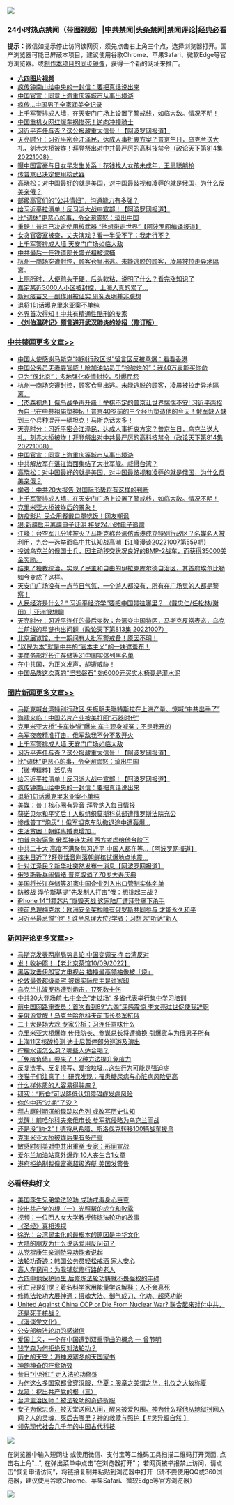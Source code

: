 ![](https://raw.githubusercontent.com/jsvpn/jsproxy/dev/64photo/fqnews-qr.jpg)

<div id="tt">
<h3>24小时热点禁闻（<a href="https://aaa.v2dns.tk/?QAjUl=BgRp5UNKRn&T5Vk=fPVH&Q59Ab=WxGE" target="_blank">带图视频</a>）|<a href="#%E4%B8%AD%E5%85%B1%E7%A6%81%E9%97%BB%E6%9B%B4%E5%A4%9A%E6%96%87%E7%AB%A0">中共禁闻</a>|<a href="#%E5%9B%BE%E7%89%87%E6%96%B0%E9%97%BB%E6%9B%B4%E5%A4%9A%E6%96%87%E7%AB%A0">头条禁闻</a>|<a href="#%E6%96%B0%E9%97%BB%E8%AF%84%E8%AE%BA%E6%9B%B4%E5%A4%9A%E6%96%87%E7%AB%A0">禁闻评论|<a href="#%E5%BF%85%E7%9C%8B%E7%BB%8F%E5%85%B8%E5%A5%BD%E6%96%87">经典必看</a></h3>
<div><b>提示：</b>微信如提示停止访问该网页，须先点击右上角三个点，选择浏览器打开。国产浏览器可能已屏蔽本项目，建议使用谷歌Chrome、苹果Safari、微软Edge等官方浏览器。或<a href="%E5%88%B6%E4%BD%9Cgit%E7%A6%81%E9%97%BB%E9%95%9C%E5%83%8F.md">制作本项目的同步镜像</a>，获得一个新的网址来推广。</div>
<ul>
<li><b><a href="http://d2.v2rss.gq/64.mp4" target="_blank">六四图片视频</a></b></li>
<li><a href="/topimagenews/20221009/1794895.md">疯传钟南山给中央的一封信：要把真话说出来</a></li>
<li><a href="/cbnews/20221009/1794929.md">中国官宣：同意上海重庆等城市从事出境游</a></li>
<li><a href="/cnnews/20221009/1794893.md">疯传…中国男子全家润美全记录</a></li>
<li><a href="/comments/20221009/1794861.md">上千军警排成人墙，在天安门广场上设置了警戒线，如临大敌。情况不明！</a></li>
<li><a href="/cnnews/20221009/1794907.md">中国重机女网红爆车祸惨死！逆向冲撞骑士</a></li>
<li><a href="/topimagenews/20221009/1795035.md">习近平连任与否？这公报藏重大信号！【阿波罗网报道】</a></li>
<li><a href="/cbnews/20221009/1794972.md">天亮时分：习近平密会江泽民，达成人事折衷方案？普京生日，乌克兰送大礼，刻赤大桥被炸！拜登祭出对中共最严厉的高科技禁令（政论天下第814集 20221008）</a></li>
<li><a href="/yule/20221009/1794941.md">曝中国富豪与日女星发生关系！花钱找人女孩未成年，王思聪躺枪</a></li>
<li><a href="/cnnews/20221009/1795050.md">传普京已决定使用核武器</a></li>
<li><a href="/comments/20221009/1794913.md">高晓松：对中国最好的就是美国，对中国最歧视和凌辱的就是俄国，为什么反美亲俄？</a></li>
<li><a href="/cnnews/20221009/1795105.md">部级高官们的“公共情妇”，沟通能力有多强？</a></li>
<li><a href="/topimagenews/20221009/1794974.md">给习近平拉清单！反习派大战中宣部！【阿波罗网报道】</a></li>
<li><a href="/topimagenews/20221009/1795034.md">比“调休”更恶心的事，令全网震怒：滚出中国</a></li>
<li><a href="/cnnews/20221009/1795055.md">重磅！普京已决定使用核武器 “他想带走世界”【阿波罗网编译报道】</a></li>
<li><a href="/cnnews/20221009/1795043.md">女贪官密室被查，丈夫演戏？看一半受不了：我走行不？</a></li>
<li><a href="/topimagenews/20221009/1795037.md">上千军警排成人墙 天安门广场如临大敌</a></li>
<li><a href="/worldnews/20221009/1794881.md">中共最后一任铁道部长盛光祖被逮捕</a></li>
<li><a href="/comments/20221009/1795054.md">杭州一商场突遭封控，顾客仓皇出逃。未能逃脱的顾客，凌晨被拉走异地隔离。</a></li>
<li><a href="/health/20221009/1795094.md">上厕所时，大便前头干硬，后头软粘，说明了什么？看完涨知识了</a></li>
<li><a href="/cnnews/20221009/1795058.md">嘉定某近3000人小区被封控，上海人真的累了…</a></li>
<li><a href="/cnnews/20221009/1795027.md">新冠疫苗又一副作用被证实 研究表明并非臆想</a></li>
<li><a href="/topimagenews/20221009/1794874.md">退将1句话曝克里米亚案不单纯</a></li>
<li><a href="/ccpdope/20221009/1795051.md">外界首次得知！中共有精通性酷刑的专家</a></li>
<li><b><a href="/comments/20200207/1272816.md" target="_blank">《刘伯温碑记》预言避开武汉肺炎的妙招（修订版）</a></b></li>
</ul>
</div>

<div class="catlist">
<h3><a href="/cbnews/" target="_blank">中共禁闻</a><span><a href="/cbnews/" target="_blank" rel="nofollow">更多文章>></a></span></h3>
<ul>
<li><a href="/cbnews/20221010/1795201.md" target="_blank">中国大使感谢马斯克“特别行政区说”留言区反被骂爆：看看香港</a></li>
<li><a href="/cbnews/20221010/1795200.md" target="_blank">中国公务员夫妻耍官威！呛加油站员工“捡破烂的”：我40万表能买你命</a></li>
<li><a href="/cbnews/20221009/1795135.md" target="_blank">只为“保北京”：多地强化疫情封控，引爆民怨</a></li>
<li><a href="/comments/20221009/1795054.md" target="_blank">杭州一商场突遭封控，顾客仓皇出逃。未能逃脱的顾客，凌晨被拉走异地隔离。</a></li>
<li><a href="/comments/20221009/1795016.md" target="_blank">【杰森视角】俄乌战争再升级！举棋不定的普京让世界惴惴不安! 习近平两招为自己在中共祖庙塑神坛！普京40岁前的三个经历塑造他的今天！俄军缺人缺到三个兵种混开一辆坦克！马斯克话太多！</a></li>
<li><a href="/cbnews/20221009/1794972.md" target="_blank">天亮时分：习近平密会江泽民，达成人事折衷方案？普京生日，乌克兰送大礼，刻赤大桥被炸！拜登祭出对中共最严厉的高科技禁令（政论天下第814集 20221008）</a></li>
<li><a href="/cbnews/20221009/1794929.md" target="_blank">中国官宣：同意上海重庆等城市从事出境游</a></li>
<li><a href="/comments/20221009/1794926.md" target="_blank">中共解放军在湛江海面集结了大批军舰。威慑台湾？</a></li>
<li><a href="/comments/20221009/1794913.md" target="_blank">高晓松：对中国最好的就是美国，对中国最歧视和凌辱的就是俄国，为什么反美亲俄？</a></li>
<li><a href="/cbnews/20221009/1794866.md" target="_blank">学者：中共20大报告 对国际形势将有这样的判断</a></li>
<li><a href="/comments/20221009/1794861.md" target="_blank">上千军警排成人墙，在天安门广场上设置了警戒线，如临大敌。情况不明！</a></li>
<li><a href="/comments/20221009/1794856.md" target="_blank">克里米亚大桥被炸后的景象！</a></li>
<li><a href="/cbnews/20221008/1794783.md" target="_blank">防疫影片 民众用餐戴口罩吃饭！网友嘲讽</a></li>
<li><a href="/cbnews/20221008/1794726.md" target="_blank">狠:新疆启用离疆电子证明 接受24小时电子追踪</a></li>
<li><a href="/cbnews/20221008/1794725.md" target="_blank">江峰：台空军几分钟被灭？马斯克称台湾仿香港成立特别行政区？名媒名人被利用，九合一选举面临中共认知战高潮【江峰漫谈20221007第559期】</a></li>
<li><a href="/comments/20221008/1794720.md" target="_blank">投诚乌克兰的俄国士兵，因主动移交状况良好的BMP-2战车，而获得35000美金奖励。</a></li>
<li><a href="/comments/20221008/1794719.md" target="_blank">结束了独裁统治，实现了民主和自由的伊拉克库尔德自治区，其首府埃尔比勒如今变成了这样。</a></li>
<li><a href="/comments/20221008/1794715.md" target="_blank">天安门广场没有一点节日气氛，一个游人都没有，所有在广场晃的人都是警察！</a></li>
<li><a href="/cbnews/20221008/1794539.md" target="_blank">人民经济是什么? “ 习近平经济学”要把中国带往哪里？ （戴忠仁/任松林/谢田）| 亚洲很想聊</a></li>
<li><a href="/cbnews/20221008/1794639.md" target="_blank">天亮时分：习近平连任的最后变数；台湾变中国特区，马斯克反常表态，乌克兰前线的星链也出问题（政论天下第813集 20221007）</a></li>
<li><a href="/comments/20221008/1794587.md" target="_blank">北京展览馆，十一期间有大批军警戒备！原因不明！</a></li>
<li><a href="/comments/20221008/1794567.md" target="_blank">“以民为本”就是中共的“官本主义”的一块遮羞布！</a></li>
<li><a href="/cbnews/20221008/1794551.md" target="_blank">美商务部将长江存储等31中国实体列黑名单</a></li>
<li><a href="/comments/20221008/1794540.md" target="_blank">在中共国，为正义发声，却遭威胁！</a></li>
<li><a href="/cbnews/20221008/1794528.md" target="_blank">中国品质这次真的“坚若磐石” 她6000元买实木椅竟是灌水泥</a></li>

</ul>
</div>
<div class="catlist">
<h3><a href="/topimagenews/" target="_blank">图片新闻</a><span><a href="/topimagenews/" target="_blank" rel="nofollow">更多文章>></a></span></h3>
<ul>
<li><a href="/topimagenews/20221010/1795199.md" target="_blank">马斯克喊台湾特别行政区 矢板明夫曝特斯拉在上海产量、惊喊“中共出手了”</a></li>
<li><a href="/topimagenews/20221010/1795198.md" target="_blank">海啸来临！中国芯片产业被美打回“石器时代”</a></li>
<li><a href="/topimagenews/20221010/1795190.md" target="_blank">克里米亚大桥“卡车炸弹”曝光 车主现身喊冤：不是我开的</a></li>
<li><a href="/topimagenews/20221009/1795057.md" target="_blank">乌军夜袭精准打击，俄军敌我不分不敢开火</a></li>
<li><a href="/topimagenews/20221009/1795037.md" target="_blank">上千军警排成人墙 天安门广场如临大敌</a></li>
<li><a href="/topimagenews/20221009/1795035.md" target="_blank">习近平连任与否？这公报藏重大信号！【阿波罗网报道】</a></li>
<li><a href="/topimagenews/20221009/1795034.md" target="_blank">比“调休”更恶心的事，令全网震怒：滚出中国</a></li>
<li><a href="/topimagenews/20221009/1795013.md" target="_blank">【微博精粹】活见鬼</a></li>
<li><a href="/topimagenews/20221009/1794974.md" target="_blank">给习近平拉清单！反习派大战中宣部！【阿波罗网报道】</a></li>
<li><a href="/topimagenews/20221009/1794895.md" target="_blank">疯传钟南山给中央的一封信：要把真话说出来</a></li>
<li><a href="/topimagenews/20221009/1794874.md" target="_blank">退将1句话曝克里米亚案不单纯</a></li>
<li><a href="/topimagenews/20221008/1794765.md" target="_blank">美媒：普丁核心圈有异音 拜登纳入每日情报</a></li>
<li><a href="/topimagenews/20221008/1794764.md" target="_blank">获诺贝尔和平奖后！人权组织莫斯科总部遭俄罗斯法院充公</a></li>
<li><a href="/topimagenews/20221008/1794750.md" target="_blank">惨成普丁“炮灰”！俄军坦克车队撤退途中遭轰爆…</a></li>
<li><a href="/topimagenews/20221008/1794728.md" target="_blank">生活贫困！朝鲜离婚也增加…</a></li>
<li><a href="/topimagenews/20221008/1794717.md" target="_blank">怕普京被逼急 俄军接连失利 西方考虑给他台阶下</a></li>
<li><a href="/topimagenews/20221008/1794682.md" target="_blank">中共二十大 高度不满聚焦习近平 中国人都在等…【阿波罗网报道】</a></li>
<li><a href="/topimagenews/20221008/1794681.md" target="_blank">核末日近了?拜登话音刚落朝鲜核试爆地点地震…</a></li>
<li><a href="/topimagenews/20221008/1794627.md" target="_blank">针对江泽民？新华社突然发布一消息【阿波罗网报道】</a></li>
<li><a href="/topimagenews/20221008/1794572.md" target="_blank">俄罗斯新兵闹情绪 普京取消了70岁大寿庆典</a></li>
<li><a href="/topimagenews/20221008/1794484.md" target="_blank">美国将长江存储等31家中国企业列入出口管制实体名单</a></li>
<li><a href="/topimagenews/20221007/1794469.md" target="_blank">防核战 泽伦斯基提“先发制人打击”俄：想挑起三战？</a></li>
<li><a href="/topimagenews/20221007/1794419.md" target="_blank">iPhone 14“1颗芯片”爆毁灭战 这家陆厂遭拜登痛下杀手</a></li>
<li><a href="/topimagenews/20221007/1794418.md" target="_blank">德前总理梅克尔：欧洲安全架构唯有俄罗斯共同参与 才能永久和平</a></li>
<li><a href="/topimagenews/20221007/1794373.md" target="_blank">习近平最忌惮“他”！谁坐总理大位?学者：习想选“听话”新人</a></li>

</ul>
</div>
<div class="catlist">
<h3><a href="/comments/" target="_blank">新闻评论</a><span><a href="/comments/" target="_blank" rel="nofollow">更多文章>></a></span></h3>
<ul>
<li><a href="/comments/20221010/1795195.md" target="_blank">马斯克发表两岸局势言论 中国变调支持 台湾反对</a></li>
<li><a href="/comments/20221009/1795186.md" target="_blank">发！收护照！【老北京茶馆10/09/2022】</a></li>
<li><a href="/comments/20221009/1795183.md" target="_blank">黑客攻击伊朗官方电视台 插播最高领袖像被「烧」</a></li>
<li><a href="/comments/20221009/1795158.md" target="_blank">伦敦最贵超级豪宅 被爆实际房主是许家印</a></li>
<li><a href="/comments/20221009/1795157.md" target="_blank">乌克兰扎波罗热遭到炮击，17死数十伤</a></li>
<li><a href="/comments/20221009/1795155.md" target="_blank">中共20大登场前 七中全会”走过场“ 多省代表举行集中学习培训</a></li>
<li><a href="/comments/20221009/1795153.md" target="_blank">前中国网路审查员：首次看到89“六四”深感震惊 李文亮过世促使我辞职</a></li>
<li><a href="/comments/20221009/1795149.md" target="_blank">亲俄派觉醒！乌克兰哈尔科夫前市长参军抗俄</a></li>
<li><a href="/comments/20221009/1795142.md" target="_blank">二十大是场大戏 专家分析：习连任意味什么</a></li>
<li><a href="/comments/20221009/1795141.md" target="_blank">克里米亚大桥爆炸 传俄防长、参谋总长将遭撤换 引爆货车为俄男子所有</a></li>
<li><a href="/comments/20221009/1795138.md" target="_blank">上海11区核酸检测 迪士尼暂停部分巡游及演出</a></li>
<li><a href="/comments/20221009/1795132.md" target="_blank">柠檬水该怎么泡？哪些人适合喝？</a></li>
<li><a href="/comments/20221009/1795131.md" target="_blank">「免疫负债」要来了！2种方法提升免疫力</a></li>
<li><a href="/comments/20221009/1795130.md" target="_blank">反复洗手、反复擦写、爱捡垃圾&#8230;这些行为可能是强迫症</a></li>
<li><a href="/comments/20221009/1795129.md" target="_blank">夜猫子们注意了！ 研究发现：罹患糖尿病与心脏病风险更高</a></li>
<li><a href="/comments/20221009/1795128.md" target="_blank">什么样体质的人容易得肿瘤？</a></li>
<li><a href="/comments/20221009/1795127.md" target="_blank">研究：“断食”可以降低认知障碍症发病风险</a></li>
<li><a href="/comments/20221009/1795118.md" target="_blank">你的中药“过期”了没？</a></li>
<li><a href="/comments/20221009/1795117.md" target="_blank">拜占庭时期沉船现踪以色列 或改写历史认知</a></li>
<li><a href="/comments/20221009/1795116.md" target="_blank">觉醒！前哈尔科夫亲俄市长 参军抗侵略为乌克兰而战</a></li>
<li><a href="/comments/20221009/1795115.md" target="_blank">还是没“豹-2”！德将从希腊、斯洛伐克转移100辆战车援乌</a></li>
<li><a href="/comments/20221009/1795114.md" target="_blank">克里米亚大桥被炸后果有多严重</a></li>
<li><a href="/comments/20221009/1795074.md" target="_blank">敏感时刻美对中共出重拳 专家：形同宣战</a></li>
<li><a href="/comments/20221009/1795073.md" target="_blank">爱尔兰加油站意外爆炸 10人丧生含1女童</a></li>
<li><a href="/comments/20221009/1795063.md" target="_blank">港府拒绝制裁俄富豪超级游艇 美国发警告</a></li>

</ul>
</div>

<div class="catlist">
<h3>必看经典好文</h3>
<ul>
<li><a href="/comments/20210509/1542373.md" target="_blank">美国孪生兄弟学法轮功 成功戒毒身心巨变</a></li>
<li><a href="/comments/20200629/1352460.md" target="_blank">挖出共产党的根（一）光照帮的成立和败露</a></li>
<li><a href="/comments/20220529/1739017.md" target="_blank">视频：一位西人女大学教授修炼法轮功的故事</a></li>
<li><a href="/tculture/20201113/1430493.md" target="_blank">《圣经》真相浅探</a></li>
<li><a href="/cbnews/20220205/1688152.md" target="_blank">徐光：台湾民主化的最根本的原因是中华文化</a></li>
<li><a href="/lifebaike/20200505/1323183.md" target="_blank">大陆的朋友为什么说话爱用反问句？</a></li>
<li><a href="/comments/20210720/1516768.md" target="_blank">从党棍康生亲测特异功能者说起</a></li>
<li><a href="/comments/20220710/1756469.md" target="_blank">法轮功奇迹：韩国公务员轻松戒酒 家人安心</a></li>
<li><a href="/tculture/20121023/72121.md" target="_blank">高人在民间：为我铺就修行路的老人</a></li>
<li><a href="/comments/20200926/1403542.md" target="_blank">六四中他保护师生 后修炼法轮功铸就不畏强权的丰碑</a></li>
<li><a href="/comments/20200704/1355375.md" target="_blank">死亡只是幻觉？着名科学家用能量学说解释：人不会真死</a></li>
<li><a href="/comments/20191203/1234383.md" target="_blank">修炼法轮功大展神通：摄魂大法、御气成刀、化功、超感功能</a></li>
<li><a href="/comments/20200820/1451960.md" target="_blank">United Against China CCP or Die From Nuclear War? 联合起来对付中共，还是死于核战？</a></li>
<li><a href="/comments/20200521/783167.md" target="_blank">《漫谈党文化》</a></li>
<li><a href="/aomi/history/20210111/1465363.md" target="_blank">公安部给法轮功的感谢信</a></li>
<li><a href="/comments/20210802/1598599.md" target="_blank">爱国主义，一个在中国遭到双重歪曲的概念 — 曾节明</a></li>
<li><a href="/comments/20210123/1473430.md" target="_blank">钱学森为何拒绝反对法轮功？</a></li>
<li><a href="/tculture/xiulian/20170318/732480.md" target="_blank">历史的天空：海神波塞冬的天国家书</a></li>
<li><a href="/comments/20220105/1675252.md" target="_blank">神韵神奇的疗愈功效</a></li>
<li><a href="/cbnews/20211123/1656425.md" target="_blank">昔日“小粉红” 走入法轮功修炼</a></li>
<li><a href="/comments/20220726/1762946.md" target="_blank">为何这么多国家都曾穿汉服，华夏：服章之美谓之华，礼仪之大故称夏</a></li>
<li><a href="/comments/20200929/1405201.md" target="_blank">龙延：挖出共产党的根（三）</a></li>
<li><a href="/comments/20200801/1373219.md" target="_blank">台湾主治医师：被法轮功的奇迹折服</a></li>
<li><a href="/comments/20211012/1636544.md" target="_blank">女子为保忠贞，被天堂送回人间，醒来被爱包围。神为什么将他从地狱捞回人间？人的灵魂，死后去哪里？神的救赎与照护【 #灵异超自然 】</a></li>
<li><a href="/comments/20220329/1711799.md" target="_blank">领先现代社会几千年的中国古代科技</a></li>

</ul>
</div>

![](https://raw.githubusercontent.com/jsvpn/jsproxy/dev/64photo/fqnews-qr.jpg)

在浏览器中输入短网址 或使用微信、支付宝等二维码工具扫描二维码打开页面, 点击右上角"...", 在弹出菜单中点击“在浏览器打开”； 若网页被举报禁止访问，请点击“恢复申请访问”，将链接复制并粘贴到浏览器中打开（请不要使用QQ或360浏览器，建议使用谷歌Chrome、苹果Safari、微软Edge等官方浏览器）

![](https://raw.githubusercontent.com/jsvpn/jsproxy/dev/64photo/wx.jpg)